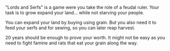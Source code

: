 "Lords and Serfs" is a game were you take the role of a feudal ruler. Your task
is to grow expand your land... while not starving your people.

You can expand your land by buying using grain. But you also need it to feed
your serfs and for sewing, so you can later reap harvest.

20 years should be enough to prove your worth. It might not be easy as you need
to fight famine and rats that eat your grain along the way.
